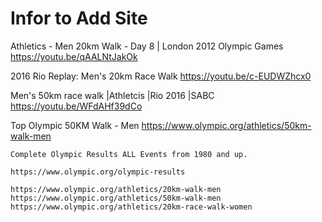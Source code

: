 # Infor to Add Site

Athletics - Men 20km Walk - Day 8 | London 2012 Olympic Games
    https://youtu.be/qAALNtJakOk

2016 Rio Replay: Men's 20km Race Walk
    https://youtu.be/c-EUDWZhcx0

Men's 50km race walk |Athletcis |Rio 2016 |SABC
    https://youtu.be/WFdAHf39dCo


Top Olympic 50KM Walk - Men
    https://www.olympic.org/athletics/50km-walk-men


    Complete Olympic Results ALL Events from 1980 and up.

    https://www.olympic.org/olympic-results

    https://www.olympic.org/athletics/20km-walk-men
    https://www.olympic.org/athletics/50km-walk-men
    https://www.olympic.org/athletics/20km-race-walk-women
